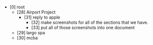 * [0] root
  * [28] Airport Project
    * [31] reply to apple
      * [32] make screenshots for all of the sections that we have.
      * [33] put all of those screenshots into one document
  * [29] largo spa
  * [30] mcba